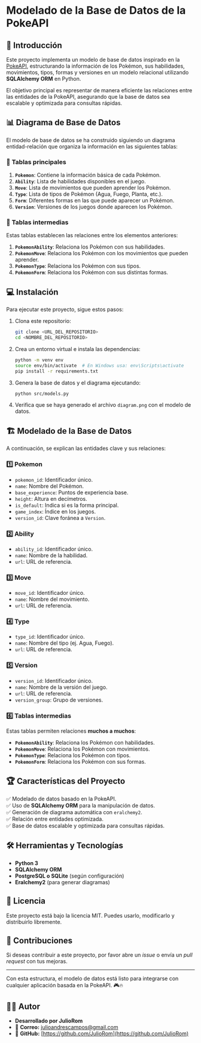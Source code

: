 # Modelado de la Base de Datos de la PokeAPI

## 📌 Introducción
Este proyecto implementa un modelo de base de datos inspirado en la [PokeAPI](https://pokeapi.co/), estructurando la información de los Pokémon, sus habilidades, movimientos, tipos, formas y versiones en un modelo relacional utilizando **SQLAlchemy ORM** en Python.

El objetivo principal es representar de manera eficiente las relaciones entre las entidades de la PokeAPI, asegurando que la base de datos sea escalable y optimizada para consultas rápidas.

## 📊 Diagrama de Base de Datos
El modelo de base de datos se ha construido siguiendo un diagrama entidad-relación que organiza la información en las siguientes tablas:

### 🔹 **Tablas principales**
1. **`Pokemon`**: Contiene la información básica de cada Pokémon.
2. **`Ability`**: Lista de habilidades disponibles en el juego.
3. **`Move`**: Lista de movimientos que pueden aprender los Pokémon.
4. **`Type`**: Lista de tipos de Pokémon (Agua, Fuego, Planta, etc.).
5. **`Form`**: Diferentes formas en las que puede aparecer un Pokémon.
6. **`Version`**: Versiones de los juegos donde aparecen los Pokémon.

### 🔹 **Tablas intermedias**
Estas tablas establecen las relaciones entre los elementos anteriores:
1. **`PokemonAbility`**: Relaciona los Pokémon con sus habilidades.
2. **`PokemonMove`**: Relaciona los Pokémon con los movimientos que pueden aprender.
3. **`PokemonType`**: Relaciona los Pokémon con sus tipos.
4. **`PokemonForm`**: Relaciona los Pokémon con sus distintas formas.

## 💻 Instalación
Para ejecutar este proyecto, sigue estos pasos:

1. Clona este repositorio:
   ```bash
   git clone <URL_DEL_REPOSITORIO>
   cd <NOMBRE_DEL_REPOSITORIO>
   ```

2. Crea un entorno virtual e instala las dependencias:
   ```bash
   python -m venv env
   source env/bin/activate  # En Windows usa: env\Scripts\activate
   pip install -r requirements.txt
   ```

3. Genera la base de datos y el diagrama ejecutando:
   ```bash
   python src/models.py
   ```

4. Verifica que se haya generado el archivo `diagram.png` con el modelo de datos.

## 🏗️ Modelado de la Base de Datos
A continuación, se explican las entidades clave y sus relaciones:

### 1️⃣ **Pokemon**
- `pokemon_id`: Identificador único.
- `name`: Nombre del Pokémon.
- `base_experience`: Puntos de experiencia base.
- `height`: Altura en decímetros.
- `is_default`: Indica si es la forma principal.
- `game_index`: Índice en los juegos.
- `version_id`: Clave foránea a `Version`.

### 2️⃣ **Ability**
- `ability_id`: Identificador único.
- `name`: Nombre de la habilidad.
- `url`: URL de referencia.

### 3️⃣ **Move**
- `move_id`: Identificador único.
- `name`: Nombre del movimiento.
- `url`: URL de referencia.

### 4️⃣ **Type**
- `type_id`: Identificador único.
- `name`: Nombre del tipo (ej. Agua, Fuego).
- `url`: URL de referencia.

### 5️⃣ **Version**
- `version_id`: Identificador único.
- `name`: Nombre de la versión del juego.
- `url`: URL de referencia.
- `version_group`: Grupo de versiones.

### 6️⃣ **Tablas intermedias**
Estas tablas permiten relaciones **muchos a muchos**:
- **`PokemonAbility`**: Relaciona los Pokémon con habilidades.
- **`PokemonMove`**: Relaciona los Pokémon con movimientos.
- **`PokemonType`**: Relaciona los Pokémon con tipos.
- **`PokemonForm`**: Relaciona los Pokémon con sus formas.

## 🏆 Características del Proyecto
✅ Modelado de datos basado en la PokeAPI.<br>
✅ Uso de **SQLAlchemy ORM** para la manipulación de datos.<br>
✅ Generación de diagrama automática con `eralchemy2`.<br>
✅ Relación entre entidades optimizada.<br>
✅ Base de datos escalable y optimizada para consultas rápidas.<br>

## 🛠️ Herramientas y Tecnologías
- **Python 3**
- **SQLAlchemy ORM**
- **PostgreSQL o SQLite** (según configuración)
- **Eralchemy2** (para generar diagramas)

## 📜 Licencia
Este proyecto está bajo la licencia MIT. Puedes usarlo, modificarlo y distribuirlo libremente.

## 📢 Contribuciones
Si deseas contribuir a este proyecto, por favor abre un _issue_ o envía un _pull request_ con tus mejoras.

---

Con esta estructura, el modelo de datos está listo para integrarse con cualquier aplicación basada en la PokeAPI. 🎮🔥

## 👨‍💻 **Autor**

- **Desarrollado por JulioRom**
- 📧 **Correo:** [julioandrescampos@gmail.com](mailto:julioandrescampos@gmail.com)
- 🔗 **GitHub:** [https://github.com/JulioRom](https://github.com/JulioRom)